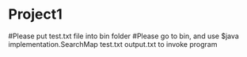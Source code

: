 # Project1

#Please put test.txt file into bin folder
#Please go to bin, and use $java implementation.SearchMap test.txt output.txt to invoke program